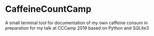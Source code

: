 # CaffeineCountCamp
A small terminal tool for documentation of my own caffeine consum in preparation for my talk at CCCamp 2019 based on Python and SQLite3
